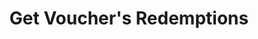 ---
title: Get Voucher's Redemptions
type: endpoint
category: 639ba2628407100061f5faac
slug: get-voucher-redemptions
parentDoc: 639ba2658407100061f5fab4
hidden: false
order: 3
---
